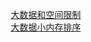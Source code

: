 


&emsp; [大数据和空间限制](/docs/function/bigdata.md)  
&emsp; [大数据小内存排序](/docs/function/SmallMemory.md)  

